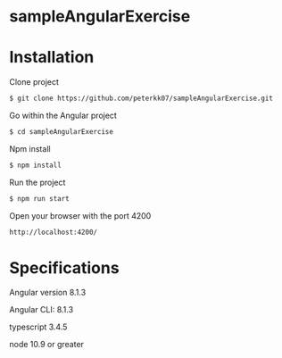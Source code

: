 # sampleAngularExercise

Installation
============

Clone project

```bash
$ git clone https://github.com/peterkk07/sampleAngularExercise.git
```

Go within the Angular project

```bash
$ cd sampleAngularExercise
```

Npm install

```bash
$ npm install
```

Run the project

```bash
$ npm run start
```

Open your browser with the port 4200
```bash
http://localhost:4200/
```

Specifications
============

Angular version 8.1.3

Angular CLI: 8.1.3

typescript 3.4.5

node 10.9 or greater
